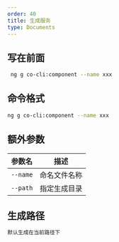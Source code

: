 ```yaml
---
order: 40
title: 生成服务
type: Documents
---
```


## 写在前面

```bash
 ng g co-cli:component --name xxx
```

## 命令格式

```bash
ng g co-cli:component --name xxx 
```

## 额外参数

| 参数名               | 描述                                                   |
| -------------------  | ----------------------------------------------------- |
| `--name`             | 命名文件名称                                           |
| `--path`             | 指定生成目录                                           |

## 生成路径

```bash
默认生成在当前路径下
```